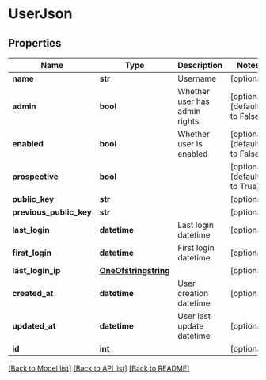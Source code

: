 # UserJson

## Properties
Name | Type | Description | Notes
------------ | ------------- | ------------- | -------------
**name** | **str** | Username | [optional] 
**admin** | **bool** | Whether user has admin rights | [optional] [default to False]
**enabled** | **bool** | Whether user is enabled | [optional] [default to False]
**prospective** | **bool** |  | [optional] [default to True]
**public_key** | **str** |  | [optional] 
**previous_public_key** | **str** |  | [optional] 
**last_login** | **datetime** | Last login datetime | [optional] 
**first_login** | **datetime** | First login datetime | [optional] 
**last_login_ip** | [**OneOfstringstring**](OneOfstringstring.md) |  | [optional] 
**created_at** | **datetime** | User creation datetime | [optional] 
**updated_at** | **datetime** | User last update datetime | [optional] 
**id** | **int** |  | [optional] 

[[Back to Model list]](../README.md#documentation-for-models) [[Back to API list]](../README.md#documentation-for-api-endpoints) [[Back to README]](../README.md)


